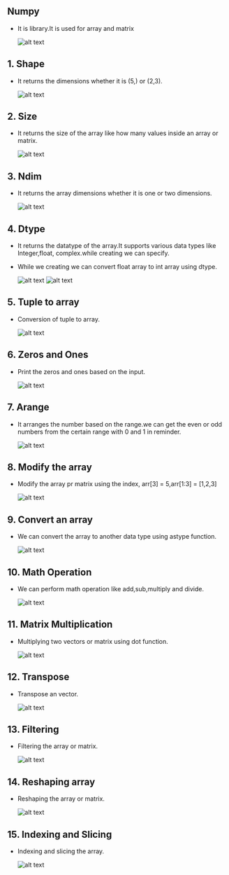 ## Numpy

- It is library.It is used for array and matrix
    
    ![alt text](Images/print.png)


## 1. Shape
- It returns the dimensions whether it is (5,) or (2,3).

    ![alt text](Images/numpy_shape.png)

## 2. Size
- It returns the size of the array like how many values inside an array or matrix.

    ![alt text](Images/numpy_size.png)

## 3. Ndim
- It returns the array dimensions whether it is one or two dimensions.

    ![alt text](Images/oneDtowD.png)

## 4. Dtype
- It returns the datatype of the array.It supports various data types like Integer,float, complex.while creating we can specify.
- While we creating we can convert float array to int array using dtype.

    ![alt text](Images/numpy_dtype.png)
    ![alt text](Images/numpy_dtype1.png)

## 5. Tuple to array
- Conversion of tuple to array.

    ![alt text](Images/numpy_tuple.png)

## 6. Zeros and Ones
- Print the zeros and ones based on the input.

    ![alt text](Images/zeroOnes.png)

## 7. Arange
- It arranges the number based on the range.we can get the even or odd numbers from the certain range with 0 and 1 in reminder.

    ![alt text](Images/numpy_Arrange.png)

## 8. Modify the array
- Modify the array pr matrix using the index, arr[3] = 5,arr[1:3] = [1,2,3]

    ![alt text](Images/modifyArr.png)

## 9. Convert an array 
- We can convert the array to another data type using astype function.

    ![alt text](Images/numpy_datatypeConversion.png)

## 10. Math Operation
- We can perform math operation like add,sub,multiply and divide.

    ![alt text](Images/numpy_math.png)

## 11. Matrix Multiplication
- Multiplying two vectors or matrix using dot function.

    ![alt text](Images/numpy_matrixMult.png)

## 12. Transpose
- Transpose an vector.

    ![alt text](Images/numpy_transpose.png)

## 13. Filtering
- Filtering the array or matrix.

    ![alt text](Images/numpy_filtering.png)

## 14. Reshaping array
- Reshaping the array or matrix.

    ![alt text](Images/numpy_reshaping.png)

## 15. Indexing and Slicing
- Indexing and slicing the array.

    ![alt text](Images/Slicing.png)

